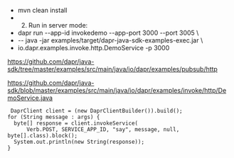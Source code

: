  * mvn clean install
 * 2. Run in server mode:
 * dapr run --app-id invokedemo --app-port 3000 --port 3005 \
 *   -- java -jar examples/target/dapr-java-sdk-examples-exec.jar \
 *   io.dapr.examples.invoke.http.DemoService -p 3000

https://github.com/dapr/java-sdk/tree/master/examples/src/main/java/io/dapr/examples/pubsub/http

 https://github.com/dapr/java-sdk/blob/master/examples/src/main/java/io/dapr/examples/invoke/http/DemoService.java


     DaprClient client = (new DaprClientBuilder()).build();
    for (String message : args) {
      byte[] response = client.invokeService(
          Verb.POST, SERVICE_APP_ID, "say", message, null, byte[].class).block();
      System.out.println(new String(response));
    }